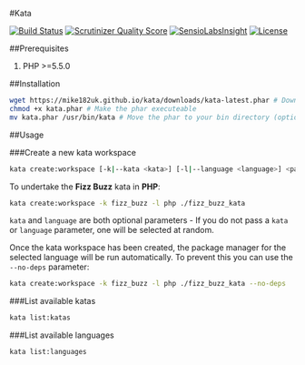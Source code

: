 #Kata

[![Build Status](https://img.shields.io/travis/mike182uk/kata.svg?style=flat-square)](http://travis-ci.org/mike182uk/kata)
[![Scrutinizer Quality Score](https://img.shields.io/scrutinizer/g/mike182uk/kata.svg?style=flat-square)](https://scrutinizer-ci.com/g/mike182uk/kata/)
[![SensioLabsInsight](https://insight.sensiolabs.com/projects/743bce02-89ef-4504-af71-d55f267fbc05/mini.png)](https://insight.sensiolabs.com/projects/743bce02-89ef-4504-af71-d55f267fbc05)
[![License](https://img.shields.io/github/license/mike182uk/kata.svg?style=flat-square)](https://github.com/mike182uk/kata)

##Prerequisites

1. PHP >=5.5.0

##Installation

```bash
wget https://mike182uk.github.io/kata/downloads/kata-latest.phar # Download the phar
chmod +x kata.phar # Make the phar executeable
mv kata.phar /usr/bin/kata # Move the phar to your bin directory (optional)
```

##Usage

###Create a new kata workspace

```bash
kata create:workspace [-k|--kata <kata>] [-l|--language <language>] <path>
```

To undertake the **Fizz Buzz** kata in **PHP**:

```bash
kata create:workspace -k fizz_buzz -l php ./fizz_buzz_kata
```

`kata` and `language` are both optional parameters - If you do not pass a `kata` or `language` parameter, one will be selected at random.

Once the kata workspace has been created, the package manager for the selected language will be run automatically. To prevent this you can use the `--no-deps` parameter:

```bash
kata create:workspace -k fizz_buzz -l php ./fizz_buzz_kata --no-deps
```

###List available katas

```bash
kata list:katas
```

###List available languages

```bash
kata list:languages
```
